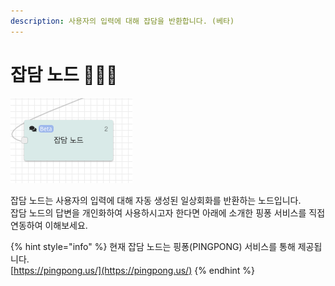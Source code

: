 ```yaml
---
description: 사용자의 입력에 대해 잡담을 반환합니다. (베타)
---
```


# 잡담 노드 👩🏻‍🔬

![&#xC7A1;&#xB2F4; &#xB178;&#xB4DC;](../../../.gitbook/assets/2019-11-19-1.04.38.png)

잡담 노드는 사용자의 입력에 대해 자동 생성된 일상회화를 반환하는 노드입니다.  
잡담 노드의 답변을 개인화하여 사용하시고자 한다면 아래에 소개한 핑퐁 서비스를 직접 연동하여 이해보세요. 

{% hint style="info" %}
현재 잡담 노드는 핑퐁\(PINGPONG\) 서비스를 통해 제공됩니다.  
[https://pingpong.us/](https://pingpong.us/)
{% endhint %}



